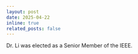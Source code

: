 ```yaml
---
layout: post
date: 2025-04-22
inline: true
related_posts: false
---
```


Dr. Li was elected as a Senior Member of the IEEE. 




